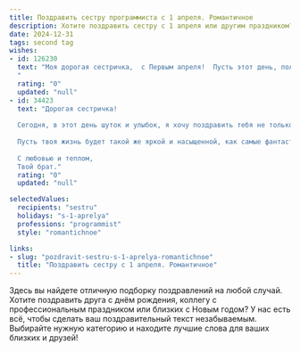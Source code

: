```yaml
---
title: Поздравить сестру программиста с 1 апреля. Романтичное
description: Хотите поздравить сестру с 1 апреля или другим праздником? Наш ИИ создаст незабываемое поздравление, а вы обязательно выделитесь среди других.  
date: 2024-12-31
tags: second tag
wishes:
- id: 126230
  text: "Моя дорогая сестричка,  с Первым апреля!  Пусть этот день, полный шуток и смеха, станет лишь прелюдией к году, наполненному счастьем и любовью.  Ты – удивительная программистка, способная создавать чудеса из кода, а твоя душа – неисчерпаемый источник света и добра.  Пусть все твои мечты, как строчки элегантного кода,  исполняются с лёгкостью и изяществом!  Я бесконечно тебя люблю!
  "
  rating: "0"
  updated: "null"
- id: 34423
  text: "Дорогая сестричка!
  
  Сегодня, в этот день шуток и улыбок, я хочу поздравить тебя не только с 1 апреля, но и с тем, как прекрасно ты справляешься со своей работой. Ты – настоящий мастер кода, создающий волшебство на экране, словно романтичный поэт, который описывает мир в строках.
  
  Пусть твоя жизнь будет такой же яркой и насыщенной, как самые фантастические программы, а каждый новый проект дарит тебе радость и вдохновение. Желаю, чтобы в твоем сердце всегда было место для любви и счастья, а в жизни – лишь положительные сюрпризы.
  
  С любовью и теплом,
  Твой брат."
  rating: "0"
  updated: "null"

selectedValues:
  recipients: "sestru"
  holidays: "s-1-aprelya"
  professions: "programmist"
  style: "romantichnoe"

links:
- slug: "pozdravit-sestru-s-1-aprelya-romantichnoe"
  title: "Поздравить сестру с 1 апреля. Романтичное"
---
```


Здесь вы найдете отличную подборку поздравлений на любой случай.
Хотите поздравить друга с днём рождения, коллегу с профессиональным праздником или близких с Новым годом? У нас есть всё, чтобы сделать ваш поздравительный текст незабываемым. Выбирайте нужную категорию и находите лучшие слова для ваших близких и друзей!
